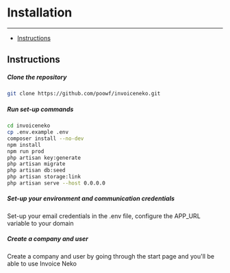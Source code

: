# Installation

---

- [Instructions](#section-1)

<a name="section-1"></a>
## Instructions

##### Clone the repository
```bash
git clone https://github.com/poowf/invoiceneko.git
```

##### Run set-up commands
```bash
cd invoiceneko
cp .env.example .env
composer install --no-dev
npm install
npm run prod
php artisan key:generate
php artisan migrate
php artisan db:seed
php artisan storage:link
php artisan serve --host 0.0.0.0
```

##### Set-up your environment and communication credentials
Set-up your email credentials in the .env file, configure the APP_URL variable to your domain

##### Create a company and user
Create a company and user by going through the start page and you'll be able to use Invoice Neko